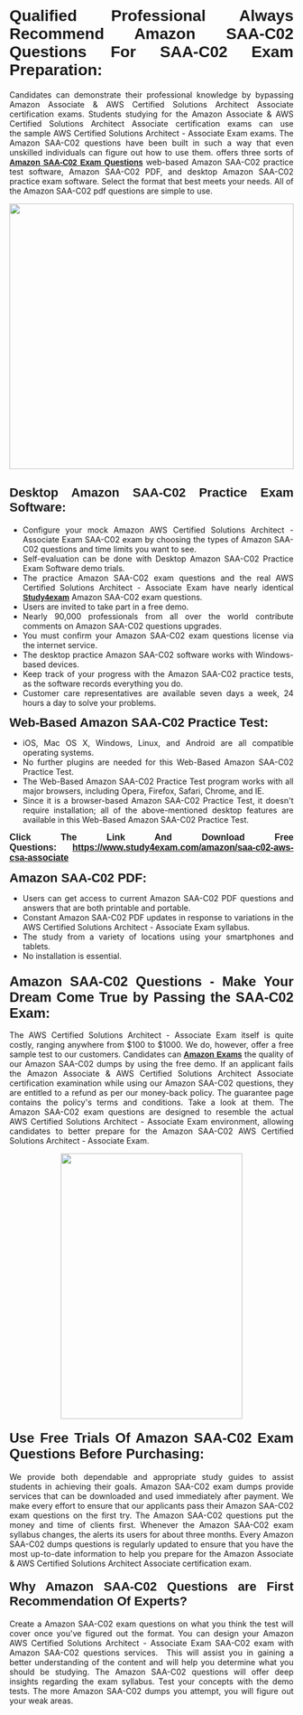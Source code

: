 <h1 style="text-align: justify;"><span style="font-family:Verdana,Geneva,sans-serif;"><strong>Qualified Professional Always Recommend Amazon SAA-C02 Questions For SAA-C02 Exam Preparation:</strong></span></h1>

<p style="text-align: justify;">Candidates can demonstrate their professional knowledge by bypassing Amazon Associate & AWS Certified Solutions Architect Associate certification exams. Students studying for the Amazon Associate & AWS Certified Solutions Architect Associate certification exams can use the sample AWS Certified Solutions Architect - Associate Exam exams. The Amazon SAA-C02 questions have been built in such a way that even unskilled individuals can figure out how to use them. offers three sorts of <a href="https://www.study4exam.com/amazon/saa-c02-aws-csa-associate"><span style="font-family:Verdana,Geneva,sans-serif;"><strong>Amazon SAA-C02 Exam Questions</strong></span></a> web-based Amazon SAA-C02 practice test software, Amazon SAA-C02 PDF, and desktop Amazon SAA-C02 practice exam software. Select the format that best meets your needs. All of the Amazon SAA-C02 pdf questions are simple to use.</p>

<p style="text-align: justify;"><a href="https://www.study4exam.com/amazon/saa-c02-aws-csa-associate"><img alt="" src="https://lh3.googleusercontent.com/pw/AM-JKLWyZpIQ0aIkfIyIbfUPGjZUh9qzz_kEk5RQLLa1Ffk6zlfHeVNyBGzR2ChVBfJFdRCu2HSxQoY7qwgGNqYCcDhg4BDPSQC4_r1Lvt5LrVxcXJb-7gUYJ0C1j1XwacQik8iOf4NNB6rzl0eJTUoRr7yL=w1155-h649-no?authuser=0" style="width: 100%; height: 470px;" /></a></p>

<h2 style="text-align: justify;"><span style="font-family:Verdana,Geneva,sans-serif;"><strong><span style="font-size:22px;">Desktop Amazon SAA-C02 Practice Exam Software:</span></strong></span></h2>

<ul>
	<li style="text-align: justify;">Configure your mock Amazon AWS Certified Solutions Architect - Associate Exam SAA-C02 exam by choosing the types of Amazon SAA-C02 questions and time limits you want to see.</li>
	<li style="text-align: justify;">Self-evaluation can be done with Desktop Amazon SAA-C02 Practice Exam Software demo trials.</li>
	<li style="text-align: justify;">The practice Amazon SAA-C02 exam questions and the real AWS Certified Solutions Architect - Associate Exam have nearly identical <a href="https://www.study4exam.com/"><span style="font-family:Verdana,Geneva,sans-serif;"><strong>Study4exam</strong></span></a> Amazon SAA-C02 exam questions.</li>
	<li style="text-align: justify;">Users are invited to take part in a free demo.</li>
	<li style="text-align: justify;">Nearly 90,000 professionals from all over the world contribute comments on Amazon SAA-C02 questions upgrades.</li>
	<li style="text-align: justify;">You must confirm your Amazon SAA-C02 exam questions license via the internet service.</li>
	<li style="text-align: justify;">The desktop practice Amazon SAA-C02 software works with Windows-based devices.</li>
	<li style="text-align: justify;">Keep track of your progress with the Amazon SAA-C02 practice tests, as the software records everything you do.</li>
	<li style="text-align: justify;">Customer care representatives are available seven days a week, 24 hours a day to solve your problems.</li>
</ul>

<p style="text-align: justify;"><strong><span style="font-size:22px;"><span style="font-family:Verdana,Geneva,sans-serif;">Web-Based Amazon SAA-C02 Practice Test:</span></span></strong></p>

<ul>
	<li style="text-align: justify;">iOS, Mac OS X, Windows, Linux, and Android are all compatible operating systems.</li>
	<li style="text-align: justify;">No further plugins are needed for this Web-Based Amazon SAA-C02 Practice Test.</li>
	<li style="text-align: justify;">The Web-Based Amazon SAA-C02 Practice Test program works with all major browsers, including Opera, Firefox, Safari, Chrome, and IE.</li>
	<li style="text-align: justify;">Since it is a browser-based Amazon SAA-C02 Practice Test, it doesn't require installation; all of the above-mentioned desktop features are available in this Web-Based Amazon SAA-C02 Practice Test.</li>
</ul>

<p style="text-align: justify;"><span style="font-size:16px;"><span style="font-family:Tahoma,Geneva,sans-serif;"><strong>Click The Link And Download Free Questions:</strong> <strong><a href="https://www.study4exam.com/amazon/saa-c02-aws-csa-associate">https://www.study4exam.com/amazon/saa-c02-aws-csa-associate</a></strong></span></span></p>

<p style="text-align: justify;"><strong><span style="font-size:22px;"><span style="font-family:Verdana,Geneva,sans-serif;">Amazon SAA-C02 PDF:</span></span></strong></p>

<ul>
	<li style="text-align: justify;">Users can get access to current Amazon SAA-C02 PDF questions and answers that are both printable and portable.</li>
	<li style="text-align: justify;">Constant Amazon SAA-C02 PDF updates in response to variations in the AWS Certified Solutions Architect - Associate Exam syllabus.</li>
	<li style="text-align: justify;">The study from a variety of locations using your smartphones and tablets.</li>
	<li style="text-align: justify;">No installation is essential.</li>
</ul>

<h3 style="text-align: justify;"><span style="font-family:Verdana,Geneva,sans-serif;"><strong><span style="font-size:24px;">Amazon SAA-C02 Questions - Make Your Dream Come True by Passing the SAA-C02 Exam:</span></strong></span></h3>

<p style="text-align: justify;">The AWS Certified Solutions Architect - Associate Exam itself is quite costly, ranging anywhere from $100 to $1000. We do, however, offer a free sample test to our customers. Candidates can <a href="https://www.study4exam.com/amazon-exams"><span style="font-family:Verdana,Geneva,sans-serif;"><strong>Amazon Exams</strong></span></a> the quality of our Amazon SAA-C02 dumps by using the free demo. If an applicant fails the Amazon Associate & AWS Certified Solutions Architect Associate certification examination while using our Amazon SAA-C02 questions, they are entitled to a refund as per our money-back policy. The guarantee page contains the policy's terms and conditions. Take a look at them. The Amazon SAA-C02 exam questions are designed to resemble the actual AWS Certified Solutions Architect - Associate Exam environment, allowing candidates to better prepare for the Amazon SAA-C02 AWS Certified Solutions Architect - Associate Exam.</p>

<p style="text-align: center;"><a href="https://www.study4exam.com/amazon/saa-c02-aws-csa-associate"><img alt="" src="https://lh3.googleusercontent.com/pw/AM-JKLVm1AFNQYt9HiIQSWFIDJ4-reoM0KdCdeB19EHN9L4Ujh8Y8RsoWphcOgh6e0EKC_wCXdk0e-HV9pMpYeOiLTHeEFzZkvxkcVneQPmtckPgQ6d6_1fl6pQAIG3hKRJVIJQCxUF7j94Vj7Q4_c_jN3oH=w972-h649-no?authuser=0" style="width: 80%; height: 470px;" /></a></p>

<h4 style="text-align: justify;"><span style="font-family:Verdana,Geneva,sans-serif;"><strong><span style="font-size:24px;">Use Free Trials Of Amazon SAA-C02 Exam Questions Before Purchasing:</span></strong></span></h4>

<p style="text-align: justify;">We provide both dependable and appropriate study guides to assist students in achieving their goals. Amazon SAA-C02 exam dumps provide services that can be downloaded and used immediately after payment. We make every effort to ensure that our applicants pass their Amazon SAA-C02 exam questions on the first try. The Amazon SAA-C02 questions put the money and time of clients first. Whenever the Amazon SAA-C02 exam syllabus changes, the alerts its users for about three months. Every Amazon SAA-C02 dumps questions is regularly updated to ensure that you have the most up-to-date information to help you prepare for the Amazon Associate & AWS Certified Solutions Architect Associate certification exam.</p>

<h4 style="text-align: justify;"><strong><span style="font-family:Verdana,Geneva,sans-serif;"><span style="font-size:22px;">Why Amazon SAA-C02 Questions are First Recommendation Of Experts?</span></span></strong></h4>

<p style="text-align: justify;">Create a Amazon SAA-C02 exam questions on what you think the test will cover once you've figured out the format. You can design your Amazon AWS Certified Solutions Architect - Associate Exam SAA-C02 exam with Amazon SAA-C02 questions services.  This will assist you in gaining a better understanding of the content and will help you determine what you should be studying. The Amazon SAA-C02 questions will offer deep insights regarding the exam syllabus. Test your concepts with the demo tests. The more Amazon SAA-C02 dumps you attempt, you will figure out your weak areas. </p>
